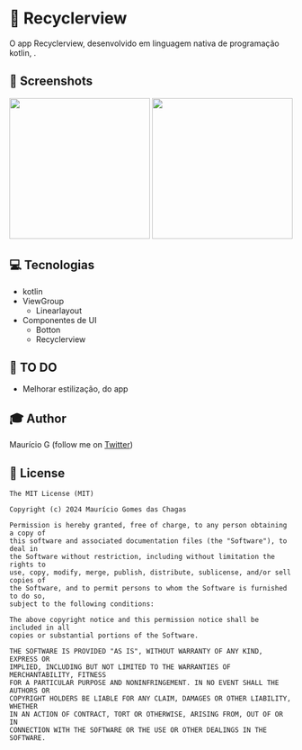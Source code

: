 # 📝 Recyclerview
O app Recyclerview, desenvolvido em linguagem nativa de programação kotlin, .

## 📱 Screenshots
<img src="/readme/Screenshot_20241010_143739a.png" width="250"> <img src="/readme/Screenshot_20241010_144138b.png" width="250">

## 💻 Tecnologias
- kotlin
- ViewGroup
   - Linearlayout
- Componentes de UI
   - Botton
   - Recyclerview

## 🎯 TO DO
- Melhorar estilização, do app


## 🎓 Author
Maurício G (follow me on [Twitter](https://twitter.com/maumauriciog))


## 📃 License
```
The MIT License (MIT)

Copyright (c) 2024 Maurício Gomes das Chagas

Permission is hereby granted, free of charge, to any person obtaining a copy of
this software and associated documentation files (the "Software"), to deal in
the Software without restriction, including without limitation the rights to
use, copy, modify, merge, publish, distribute, sublicense, and/or sell copies of
the Software, and to permit persons to whom the Software is furnished to do so,
subject to the following conditions:

The above copyright notice and this permission notice shall be included in all
copies or substantial portions of the Software.

THE SOFTWARE IS PROVIDED "AS IS", WITHOUT WARRANTY OF ANY KIND, EXPRESS OR
IMPLIED, INCLUDING BUT NOT LIMITED TO THE WARRANTIES OF MERCHANTABILITY, FITNESS
FOR A PARTICULAR PURPOSE AND NONINFRINGEMENT. IN NO EVENT SHALL THE AUTHORS OR
COPYRIGHT HOLDERS BE LIABLE FOR ANY CLAIM, DAMAGES OR OTHER LIABILITY, WHETHER
IN AN ACTION OF CONTRACT, TORT OR OTHERWISE, ARISING FROM, OUT OF OR IN
CONNECTION WITH THE SOFTWARE OR THE USE OR OTHER DEALINGS IN THE SOFTWARE.
```
